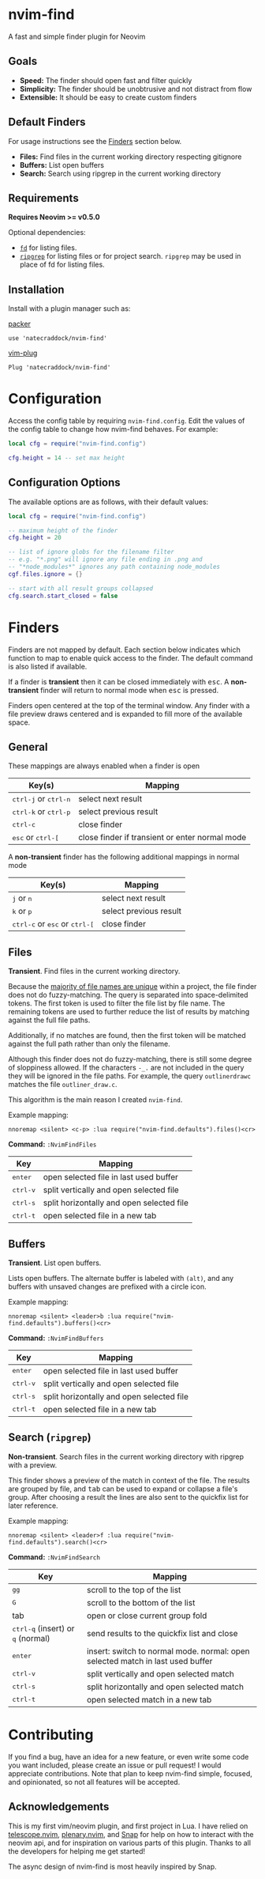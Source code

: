 # nvim-find

A fast and simple finder plugin for Neovim

## Goals

* **Speed:** The finder should open fast and filter quickly
* **Simplicity:** The finder should be unobtrusive and not distract from flow
* **Extensible:** It should be easy to create custom finders

## Default Finders

For usage instructions see the [Finders](#finders) section below.

* **Files:** Find files in the current working directory respecting gitignore
* **Buffers:** List open buffers
* **Search:** Search using ripgrep in the current working directory

## Requirements

**Requires Neovim >= v0.5.0**

Optional dependencies:
* [`fd`](https://github.com/sharkdp/fd) for listing files.
* [`ripgrep`](https://github.com/BurntSushi/ripgrep) for listing files or for project search.
  `ripgrep` may be used in place of fd for listing files.

## Installation

Install with a plugin manager such as:

[packer](https://github.com/wbthomason/packer.nvim)

```
use 'natecraddock/nvim-find'
```

[vim-plug](https://github.com/junegunn/vim-plug)

```
Plug 'natecraddock/nvim-find'
```

# Configuration

Access the config table by requiring `nvim-find.config`. Edit the values of the config table
to change how nvim-find behaves. For example:

```lua
local cfg = require("nvim-find.config")

cfg.height = 14 -- set max height
```

## Configuration Options

The available options are as follows, with their default values:

```lua
local cfg = require("nvim-find.config")

-- maximum height of the finder
cfg.height = 20

-- list of ignore globs for the filename filter
-- e.g. "*.png" will ignore any file ending in .png and
-- "*node_modules*" ignores any path containing node_modules
cgf.files.ignore = {}

-- start with all result groups collapsed
cfg.search.start_closed = false
```

# Finders

Finders are not mapped by default. Each section below indicates which function to map to enable
quick access to the finder. The default command is also listed if available.

If a finder is **transient** then it can be closed immediately with <kbd>esc</kbd>. A **non-transient**
finder will return to normal mode when <kbd>esc</kbd> is pressed.

Finders open centered at the top of the terminal window. Any finder with a file preview draws centered
and is expanded to fill more of the available space.

## General

These mappings are always enabled when a finder is open

Key(s) | Mapping
-------|--------
<kbd>ctrl-j</kbd> or <kbd>ctrl-n</kbd> | select next result
<kbd>ctrl-k</kbd> or <kbd>ctrl-p</kbd> | select previous result
<kbd>ctrl-c</kbd>                      | close finder
<kbd>esc</kbd> or <kbd>ctrl-[</kbd>    | close finder if transient or enter normal mode

A **non-transient** finder has the following additional mappings in normal mode

Key(s) | Mapping
-------|--------
<kbd>j</kbd> or <kbd>n</kbd> | select next result
<kbd>k</kbd> or <kbd>p</kbd> | select previous result
<kbd>ctrl-c</kbd> or  <kbd>esc</kbd> or <kbd>ctrl-[</kbd> | close finder

## Files
**Transient**. Find files in the current working directory.

Because the [majority of file names are unique](https://nathancraddock.com/posts/in-search-of-a-better-finder/)
within a project, the file finder does not do fuzzy-matching. The query is separated into space-delimited tokens.
The first token is used to filter the file list by file name. The remaining tokens are used to further reduce the
list of results by matching against the full file paths.

Additionally, if no matches are found, then the first token will be matched against the full path rather than only
the filename.

Although this finder does not do fuzzy-matching, there is still some degree of sloppiness allowed. If the characters
`-_.` are not included in the query they will be ignored in the file paths. For example, the query
`outlinerdrawc` matches the file `outliner_draw.c`.

This algorithm is the main reason I created `nvim-find`.

Example mapping:
```
nnoremap <silent> <c-p> :lua require("nvim-find.defaults").files()<cr>
```

**Command:** `:NvimFindFiles`

Key | Mapping
----|--------
<kbd>enter</kbd>  | open selected file in last used buffer
<kbd>ctrl-v</kbd> | split vertically and open selected file
<kbd>ctrl-s</kbd> | split horizontally and open selected file
<kbd>ctrl-t</kbd> | open selected file in a new tab

## Buffers
**Transient**. List open buffers.

Lists open buffers. The alternate buffer is labeled with `(alt)`, and any buffers with unsaved changes
are prefixed with a circle icon.

Example mapping:
```
nnoremap <silent> <leader>b :lua require("nvim-find.defaults").buffers()<cr>
```

**Command:** `:NvimFindBuffers`

Key | Mapping
----|--------
<kbd>enter</kbd>  | open selected file in last used buffer
<kbd>ctrl-v</kbd> | split vertically and open selected file
<kbd>ctrl-s</kbd> | split horizontally and open selected file
<kbd>ctrl-t</kbd> | open selected file in a new tab

## Search (`ripgrep`)
**Non-transient**. Search files in the current working directory with ripgrep with a preview.

This finder shows a preview of the match in context of the file. The results are grouped by file,
and <kbd>tab</kbd> can be used to expand or collapse a file's group. After choosing a result the
lines are also sent to the quickfix list for later reference.

Example mapping:
```
nnoremap <silent> <leader>f :lua require("nvim-find.defaults").search()<cr>
```

**Command:** `:NvimFindSearch`

Key | Mapping
----|--------
<kbd>gg</kbd>     | scroll to the top of the list
<kbd>G</kbd>      | scroll to the bottom of the list
<kdb>tab</kbd>    | open or close current group fold
<kbd>ctrl-q</kbd> (insert) or <kbd>q</kbd> (normal) | send results to the quickfix list and close
<kbd>enter</kbd>  | insert: switch to normal mode. normal: open selected match in last used buffer
<kbd>ctrl-v</kbd> | split vertically and open selected match
<kbd>ctrl-s</kbd> | split horizontally and open selected match
<kbd>ctrl-t</kbd> | open selected match in a new tab

# Contributing
If you find a bug, have an idea for a new feature, or even write some code you want included, please
create an issue or pull request! I would appreciate contributions. Note that plan to keep nvim-find
simple, focused, and opinionated, so not all features will be accepted.

## Acknowledgements

This is my first vim/neovim plugin, and first project in Lua. I have relied on
[telescope.nvim](https://github.com/nvim-telescope/telescope.nvim),
[plenary.nvim](https://github.com/nvim-lua/plenary.nvim),
and [Snap](https://github.com/camspiers/snap) for help on how to interact with the neovim api, and for
inspiration on various parts of this plugin. Thanks to all the developers for helping me get started!

The async design of nvim-find is most heavily inspired by Snap.
